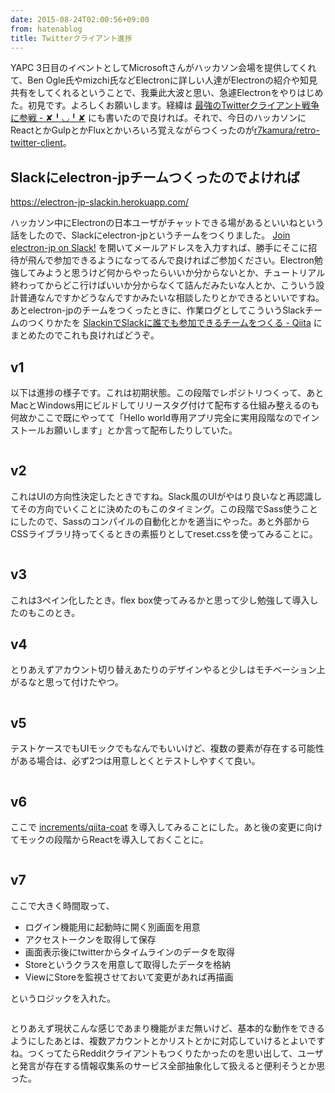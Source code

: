 ```yaml
---
date: 2015-08-24T02:00:56+09:00
from: hatenablog
title: Twitterクライアント進捗
---
```


<p>YAPC 3日目のイベントとしてMicrosoftさんがハッカソン会場を提供してくれて、Ben Ogle氏やmizchi氏などElectronに詳しい人達がElectronの紹介や知見共有をしてくれるということで、我乗此大波と思い、急遽Electronをやりはじめた。初見です。よろしくお願いします。経緯は <a href="http://r7kamura.hatenablog.com/entry/2015/08/23/031505">最強のTwitterクライアント戦争に参戦 - ✘╹◡╹✘</a> にも書いたので良ければ。それで、今日のハッカソンにReactとかGulpとかFluxとかいろいろ覚えながらつくったのが<a href="https://github.com/r7kamura/retro-twitter-client">r7kamura/retro-twitter-client</a>。</p>

<h2>Slackにelectron-jpチームつくったのでよければ</h2>

<p><a href="https://electron-jp-slackin.herokuapp.com/">https://electron-jp-slackin.herokuapp.com/</a></p>

<p>ハッカソン中にElectronの日本ユーザがチャットできる場があるといいねという話をしたので、Slackにelectron-jpというチームをつくりました。 <a href="https://electron-jp-slackin.herokuapp.com/">Join electron-jp on Slack!</a> を開いてメールアドレスを入力すれば、勝手にそこに招待が飛んで参加できるようになってるんで良ければご参加ください。Electron勉強してみようと思うけど何からやったらいいか分からないとか、チュートリアル終わってからどこ行けばいいか分からなくて詰んだみたいな人とか、こういう設計普通なんですかどうなんですかみたいな相談したりとかできるといいですね。あとelectron-jpのチームをつくったときに、作業ログとしてこういうSlackチームのつくりかたを <a href="http://qiita.com/r7kamura/items/0b0a2a2d536907816b0d">SlackinでSlackに誰でも参加できるチームをつくる - Qiita</a> にまとめたのでこれも良ければどうぞ。</p>

<h2>v1</h2>

<p>以下は進捗の様子です。これは初期状態。この段階でレポジトリつくって、あとMacとWindows用にビルドしてリリースタグ付けて配布する仕組み整えるのも何故かここで既にやってて「Hello world専用アプリ完全に実用段階なのでインストールお願いします」とか言って配布したりしていた。</p>

<p><img src="https://pbs.twimg.com/media/CNBK4riUkAI2eDl.png:large" alt=""></p>

<h2>v2</h2>

<p>これはUIの方向性決定したときですね。Slack風のUIがやはり良いなと再認識してその方向でいくことに決めたのもこのタイミング。この段階でSass使うことにしたので、Sassのコンパイルの自動化とかを適当にやった。あと外部からCSSライブラリ持ってくるときの素振りとしてreset.cssを使ってみることに。</p>

<p><img src="https://pbs.twimg.com/media/CNBweQbUAAAFZHa.png:large" alt=""></p>

<h2>v3</h2>

<p>これは3ペイン化したとき。flex box使ってみるかと思って少し勉強して導入したのもこのとき。
<img src="https://pbs.twimg.com/media/CNBzixyUsAEJBw6.png:large" alt=""></p>

<h2>v4</h2>

<p>とりあえずアカウント切り替えあたりのデザインやると少しはモチベーション上がるなと思って付けたやつ。</p>

<p><img src="https://pbs.twimg.com/media/CNB4b6MU8AA56_y.png:large" alt=""></p>

<h2>v5</h2>

<p>テストケースでもUIモックでもなんでもいいけど、複数の要素が存在する可能性がある場合は、必ず2つは用意しとくとテストしやすくて良い。</p>

<p><img src="https://pbs.twimg.com/media/CNCADF9UsAAHyE_.png:large" alt=""></p>

<h2>v6</h2>

<p>ここで <a href="https://github.com/increments/qiita-coat">increments/qiita-coat</a> を導入してみることにした。あと後の変更に向けてモックの段階からReactを導入しておくことに。</p>

<p><img src="https://pbs.twimg.com/media/CND7xAhUcAAFCzy.png:large" alt=""></p>

<h2>v7</h2>

<p>ここで大きく時間取って、</p>

<ul>
<li>ログイン機能用に起動時に開く別画面を用意</li>
<li>アクセストークンを取得して保存</li>
<li>画面表示後にtwitterからタイムラインのデータを取得</li>
<li>Storeというクラスを用意して取得したデータを格納</li>
<li>ViewにStoreを監視させておいて変更があれば再描画</li>
</ul>


<p>というロジックを入れた。</p>

<p><img src="https://pbs.twimg.com/media/CNGs7s4UAAEQ77A.png:large" alt=""></p>

<p>とりあえず現状こんな感じであまり機能がまだ無いけど、基本的な動作をできるようにしたあとは、複数アカウントとかリストとかに対応していけるとよいですね。つくってたらRedditクライアントもつくりたかったのを思い出して、ユーザと発言が存在する情報収集系のサービス全部抽象化して扱えると便利そうとか思った。</p>

